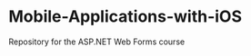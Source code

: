 Mobile-Applications-with-iOS
============================

Repository for the ASP.NET Web Forms course
